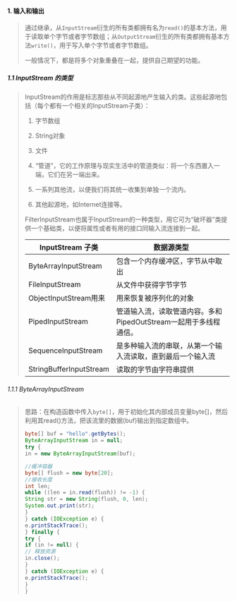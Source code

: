 #### 1. 输入和输出

>通过继承，从`InputStream`衍生的所有类都拥有名为`read()`的基本方法，用于读取单个字节或者字节数组；从`OutputStream`衍生的所有类都拥有基本方法`write()`，用于写入单个字节或者字节数组。
>
>一般情况下，都是将多个对象重叠在一起，提供自己期望的功能。

##### 1.1 InputStream 的类型

>InputStream的作用是标志那些从不同起源地产生输入的类。这些起源地包括（每个都有一个相关的InputStream子类）：
>
>1. 字节数组
>
>2. String对象
>
>3. 文件
>
>4. “管道”，它的工作原理与现实生活中的管道类似：将一个东西置入一端，它们在另一端出来。
>
>5. 一系列其他流，以便我们将其统一收集到单独一个流内。
>
>6. 其他起源地，如Internet连接等。
>
>FilterInputStream也属于InputStream的一种类型，用它可为“破坏器”类提供一个基础类，以便将属性或者有用的接口同输入流连接到一起。
>
>| InputStream 子类        | 数据源类型                                                   |
>| ----------------------- | ------------------------------------------------------------ |
>| ByteArrayInputStream    | 包含一个内存缓冲区，字节从中取出                             |
>| FileInputStream         | 从文件中获得字节字节                                         |
>| ObjectInputStream用来   | 用来恢复被序列化的对象                                       |
>| PipedInputStream        | 管道输入流，读取管道内容。多和PipedOutStream一起用于多线程通信。 |
>| SequenceInputStream     | 是多种输入流的串联，从第一个输入流读取，直到最后一个输入流   |
>| StringBufferInputStream | 读取的字节由字符串提供                                       |
>

###### 1.1.1 ByteArrayInputStream

>思路：在构造函数中传入`byte[]`，用于初始化其内部成员变量byte[]，然后利用其read()方法，把该流里的数据(buf)输出到指定数组中。
>
>```java
>byte[] buf = "hello".getBytes();
>ByteArrayInputStream in = null;
>try {
>in = new ByteArrayInputStream(buf);
>
>//缓冲容器
>byte[] flush = new byte[20];
>//接收长度
>int len;
>while ((len = in.read(flush)) != -1) {
>String str = new String(flush, 0, len);
>System.out.print(str);
>}
>} catch (IOException e) {
>e.printStackTrace();
>} finally {
>try {
>if (in != null) {
> // 释放资源
> in.close();
>}
>} catch (IOException e) {
>e.printStackTrace();
>}
>}
>```